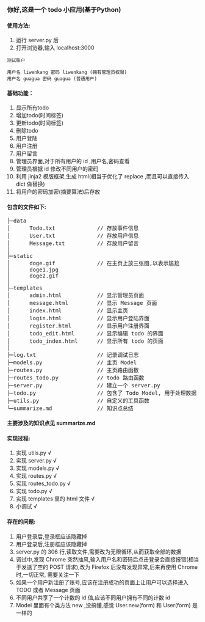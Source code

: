 ### 你好,这是一个 todo 小应用(基于Python)

#### 使用方法:
1. 运行 server.py 后
2. 打开浏览器,输入 localhost:3000


```
测试账户

用户名 liwenkang 密码 liwenkang (拥有管理员权限)
用户名 guagua 密码 guagua (普通用户)
```

#### 基础功能：
1. 显示所有todo
2. 增加todo(时间标签)
3. 更新todo(时间标签)
4. 删除todo
5. 用户登陆
6. 用户注册
7. 用户留言
8. 管理员界面,对于所有用户的 id ,用户名,密码查看
9. 管理员根据 id 修改不同用户的密码
10. 利用 jinja2 模版框架,生成 html(相当于优化了 replace ,而且可以直接传入 dict 做替换)
11. 将用户的密码加密(摘要算法)后存放

#### 包含的文件如下:
<pre>
├─data	
│      Todo.txt             // 存放事件信息
│      User.txt             // 存放用户信息
│      Message.txt          // 存放用户留言
│
├─static
│      doge.gif             // 在主页上放三张图,以表示尴尬
│      doge1.jpg
│      doge2.gif
│
├─templates
│      admin.html           // 显示管理员页面
│      message.html         // 显示 Message 页面
│      index.html           // 显示主页
│      login.html           // 显示用户登陆界面
│      register.html        // 显示用户注册界面
│      todo_edit.html       // 显示编辑 todo 的界面
│      todo_index.html      // 显示所有 todo 的页面
│
├─log.txt                   // 记录调试日志
├─models.py                 // 主页 Model
├─routes.py                 // 主页路由函数
├─routes_todo.py            // todo 路由函数
├─server.py                 // 建立一个 server.py
├─todo.py                   // 包含了 Todo Model, 用于处理数据
├─utils.py                  // 自定义的工具函数
└─summarize.md				// 知识点总结
</pre>

#### 主要涉及的知识点见 summarize.md

#### 实现过程:
1. 实现 utils.py √
2. 实现 server.py √
3. 实现 models.py √
4. 实现 routes.py √
5. 实现 routes_todo.py √
6. 实现 todo.py √ 
7. 实现 templates 里的 html 文件 √
8. 小调试 √

#### 存在的问题:
1. 用户登录后,登录框应该隐藏掉
2. 用户登录后,注册框应该隐藏掉
3. server.py 的 306 行,读取文件,需要改为无限循环,从而获取全部的数据
4. 调试中,发现 Chrome 突然抽风,输入用户名和密码后点击登录会直接报错(相当于发送了空的 POST 请求),改为 Firefox 后没有发现异常,后来再使用 Chrome 时,一切正常, 需要关注一下
5. 如果一个用户新注册了账号,应该在注册成功的页面上让用户可以选择进入 TODO 或者 Message 页面
6. 不同用户共享了一个计数的 id 值,应该不同用户拥有不同的计数 id
7. Model 里面有个类方法 new ,没搞懂,感觉 User.new(form) 和 User(form) 是一样的